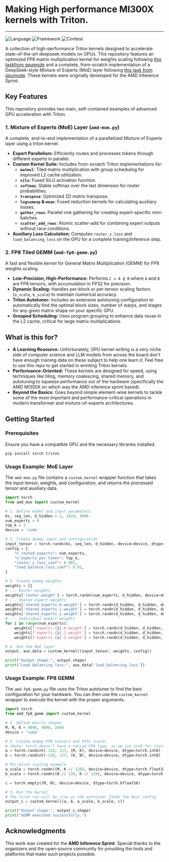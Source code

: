 # Making High performance MI300X kernels with Triton.

---

![Language](https://img.shields.io/badge/Language-Python-blue.svg)
![Framework](https://img.shields.io/badge/Framework-Triton%20%7C%20PyTorch-orange.svg)
![Contest](https://img.shields.io/badge/Origin-AMD%20Inference%20Sprint-red.svg)

A collection of high-performance Triton kernels designed to accelerate state-of-the-art deepseek models on GPUs. This repository features an optimized FP8 matrix multiplication kernel for weights scaling following [this taskfrom gpumode](https://www.gpumode.com/leaderboard/399) and a complete, from-scratch implementation of a DeepSeek-style Mixture of Experts (MoE) layer following [this task from gpumode](https://www.gpumode.com/leaderboard/430). These kernels were originally developed for the AMD Inference Sprint.

## Key Features

This repository provides two main, self-contained examples of advanced GPU acceleration with Triton:

### 1. Mixture of Experts (MoE) Layer (`amd-moe.py`)

A complete, end-to-end implementation of a parallelized Mixture of Experts layer using a triton kernel.

- **Expert Parallelism:** Efficiently routes and processes tokens through different experts in parallel.
- **Custom Kernel Suite:** Includes from-scratch Triton implementations for:
  - **`matmul`**: Tiled matrix multiplication with group scheduling for improved L2 cache utilization.
  - **`silu`**: Fused SiLU activation function.
  - **`softmax`**: Stable softmax over the last dimension for router probabilities.
  - **`transpose`**: Optimized 2D matrix transpose.
  - **`logsumexp` & `mean`**: Fused reduction kernels for calculating auxiliary losses.
  - **`gather_rows`**: Parallel row gathering for creating expert-specific mini-batches.
  - **`scatter_add_rows`**: Atomic scatter-add for combining expert outputs without race conditions.
- **Auxiliary Loss Calculation:** Computes `router_z_loss` and `load_balancing_loss` on the GPU for a complete training/inference step.

### 2. FP8 Tiled GEMM (`amd-fp8-gemm.py`)

A fast and flexible kernel for General Matrix Multiplication (GEMM) for FP8 weights scaling.

- **Low-Precision, High-Performance:** Performs `C = A @ B` where `A` and `B` are FP8 tensors, with accumulation in FP32 for precision.
- **Dynamic Scaling:** Handles per-block or per-tensor scaling factors (`a_scale`, `b_scale`) to maintain numerical accuracy.
- **Triton Autotuner:** Includes an extensive autotuning configuration to automatically find the optimal block sizes, number of warps, and stages for any given matrix shape on your specific GPU.
- **Grouped Scheduling:** Uses program grouping to enhance data reuse in the L2 cache, critical for large matrix multiplications.

## What is this for?

- **A Learning Resource:** Unfortunately, GPU kernel writing is a very niche side of computer science and LLM models from across the board don't have enough training data on these subject to help one learn it. Feel free to use this repo to get started in wrinting Triton kernels.
- **Performance-Oriented:** These kernels are designed for speed, using techniques like tiling, memory coalescing, shared memory, and autotuning to squeeze performance out of the hardware (specifically the AMD MI300X on which was the AMD inference sprint based).
- **Beyond the Basics:** Goes beyond simple element-wise kernels to tackle some of the most important and performance-critical operations in modern transformer and mixture-of-experts architectures.

## Getting Started

### Prerequisites

Ensure you have a compatible GPU and the necessary libraries installed.

```bash
pip install torch triton
```

### Usage Example: MoE Layer

The `amd-moe.py` file contains a `custom_kernel` wrapper function that takes the input tensor, weights, and configuration, and returns the processed tensor and auxiliary data.

```python
import torch
from amd_moe import custom_kernel

# 1. Define model and input parameters
bs, seq_len, d_hidden = 2, 1024, 4096
num_experts = 8
top_k = 2
device = 'cuda'

# 2. Create dummy input and configuration
input_tensor = torch.randn(bs, seq_len, d_hidden, device=device, dtype=torch.bfloat16)
config = {
    "n_routed_experts": num_experts,
    "n_experts_per_token": top_k,
    "router_z_loss_coef": 0.001,
    "load_balance_loss_coef": 0.01,
}

# 3. Create dummy weights
weights = {}
# --- Router weights
weights['router.weight'] = torch.randn(num_experts, d_hidden, device=device, dtype=torch.bfloat16)
# --- Shared expert weights
weights['shared_experts.0.weight'] = torch.randn(d_hidden, d_hidden, device=device, dtype=torch.bfloat16)
weights['shared_experts.1.weight'] = torch.randn(d_hidden, d_hidden, device=device, dtype=torch.bfloat16)
weights['shared_experts.2.weight'] = torch.randn(d_hidden, d_hidden, device=device, dtype=torch.bfloat16)
# --- Individual expert weights
for i in range(num_experts):
    weights[f'experts.{i}.0.weight'] = torch.randn(d_hidden, d_hidden, device=device, dtype=torch.bfloat16)
    weights[f'experts.{i}.1.weight'] = torch.randn(d_hidden, d_hidden, device=device, dtype=torch.bfloat16)
    weights[f'experts.{i}.2.weight'] = torch.randn(d_hidden, d_hidden, device=device, dtype=torch.bfloat16)

# 4. Run the MoE layer
output, aux_data = custom_kernel((input_tensor, weights, config))

print("Output shape:", output.shape)
print("Load balancing loss:", aux_data['load_balancing_loss'])
```

### Usage Example: FP8 GEMM

The `amd-fp8-gemm.py` file uses the Triton autotuner to find the best configuration for your hardware.
You can then use the `custom_kernel` wrapper to execute the kernel with the proper arguments.

```python
import torch
from amd_fp8_gemm import custom_kernel

# 1. Define matrix shapes
M, N, K = 4096, 4096, 2048
device = 'cuda'

# 2. Create dummy FP8 tensors and FP32 scales
# (Note: torch doesn't have a native FP8 type, so we use int8 for storage)
a = torch.randint(-128, 127, (M, K), device=device, dtype=torch.int8)
b = torch.randint(-128, 127, (K, N), device=device, dtype=torch.int8)

# Per-block scaling example
a_scale = torch.randn((M, K // 128), device=device, dtype=torch.float32)
b_scale = torch.randn((N // 128, K // 128), device=device, dtype=torch.float32)

c = torch.empty((M, N), device=device, dtype=torch.bfloat16)

# 3. Run the kernel
# The first run will be slow as the autotuner finds the best config
output_c = custom_kernel((a, b, a_scale, b_scale, c))

print("Output shape:", output_c.shape)
print("GEMM executed successfully.")
```

## Acknowledgments

This work was created for the **AMD Inference Sprint**. Special thanks to the organizers and the open-source community for providing the tools and platforms that make such projects possible.
